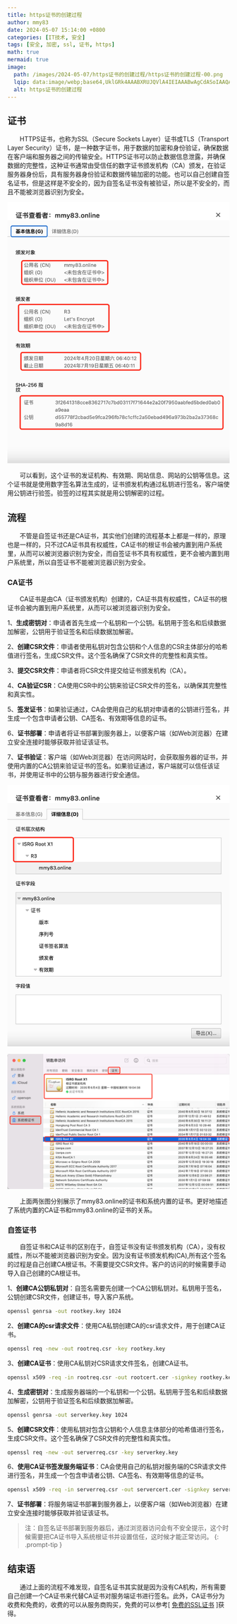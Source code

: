 ```yaml
---
title: https证书的创建过程
author: mmy83
date: 2024-05-07 15:14:00 +0800
categories: [IT技术, 安全]
tags: [安全, 加密, ssl, 证书, https]
math: true
mermaid: true
image:
  path: /images/2024-05-07/https证书的创建过程/https证书的创建过程-00.png
  lqip: data:image/webp;base64,UklGRk4AAABXRUJQVlA4IEIAAABwAgCdASoIAAQAAUAmJQBOiOAP1AywAFh44HYAAP7XN2EGsjoTB/07TMbjMdC0vHqnPtwBJF/kJrTEBMZCYcH0gAA=
  alt: https证书的创建过程
---
```


## 证书

&emsp;&emsp;HTTPS证书，也称为SSL（Secure Sockets Layer）证书或TLS（Transport Layer Security）证书，是一种数字证书，用于数据的加密和身份验证，确保数据在客户端和服务器之间的传输安全。HTTPS证书可以防止数据信息泄露，并确保数据的完整性，这种证书通常由受信任的数字证书颁发机构（CA）颁发，在验证服务器身份后，具有服务器身份验证和数据传输加密的功能。也可以自己创建自签名证书，但是这样是不安全的，因为自签名证书没有被验证，所以是不安全的，而且不能被浏览器识别为安全。

![mmy83.online证书-01](/images/2024-05-07/https证书的创建过程/https证书的创建过程-01.png)

&emsp;&emsp;可以看到，这个证书的发证机构、有效期、网站信息、网站的公钥等信息。这个证书就是使用数字签名算法生成的，证书颁发机构通过私钥进行签名，客户端使用公钥进行验签。验签的过程其实就是用公钥解密的过程。

## 流程

&emsp;&emsp;不管是自签证书还是CA证书，其实他们创建的流程基本上都是一样的，原理也是一样的，只不过CA证书具有权威性，CA证书的根证书会被内置到用户系统里，从而可以被浏览器识别为安全，而自签证书不具有权威性，更不会被内置到用户系统里，所以自签证书不能被浏览器识别为安全。

### CA证书

&emsp;&emsp;CA证书是由CA（证书颁发机构）创建的，CA证书具有权威性，CA证书的根证书会被内置到用户系统里，从而可以被浏览器识别为安全。

1、__生成密钥对__：申请者首先生成一个私钥和一个公钥。私钥用于签名和后续数据加解密，公钥用于验证签名和后续数据加解密。

2、__创建CSR文件__：申请者使用私钥对包含公钥和个人信息的CSR主体部分的哈希值进行签名，生成CSR文件。这个签名确保了CSR文件的完整性和真实性。

3、__提交CSR文件__：申请者将CSR文件提交给证书颁发机构（CA）。

4、__CA验证CSR__：CA使用CSR中的公钥来验证CSR文件的签名，以确保其完整性和真实性。

5、__签发证书__：如果验证通过，CA会使用自己的私钥对申请者的公钥进行签名，并生成一个包含申请者公钥、CA签名、有效期等信息的证书。

6、__证书部署__：申请者将证书部署到服务器上，以便客户端（如Web浏览器）在建立安全连接时能够获取并验证该证书。

7、__证书验证__：客户端（如Web浏览器）在访问网站时，会获取服务器的证书，并使用内置的CA公钥来验证证书的签名。如果验证通过，客户端就可以信任该证书，并使用证书中的公钥与服务器进行安全通信。

![mmy83.online证书-02](/images/2024-05-07/https证书的创建过程/https证书的创建过程-02.png)

![系统内置证书](/images/2024-05-07/https证书的创建过程/https证书的创建过程-03.png)

&emsp;&emsp;上面两张图分别展示了mmy83.online的证书和系统内置的证书。更好地描述了系统内置的CA证书和mmy83.online的证书的关系。

### 自签证书

&emsp;&emsp;自签证书和CA证书的区别在于，自签证书没有证书颁发机构（CA），没有权威性，所以不能被浏览器识别为安全。因为没有证书颁发机构(CA),所有这个签名的过程是自己创建CA根证书。不需要提交CSR文件。客户的访问的时候需要手动导入自己创建的CA根证书。

1、__创建CA公钥私钥对__：自签名需要先创建一个CA公钥私钥对。私钥用于签名，公钥创建CSR文件，创建证书，导入客户系统。

```bash
openssl genrsa -out rootkey.key 1024
```

2、__创建CA的csr请求文件__：使用CA私钥创建CA的csr请求文件，用于创建CA证书。

```bash
openssl req -new -out rootreq.csr -key rootkey.key
```

3、__创建CA证书__：使用CA私钥对CSR请求文件签名，创建CA证书。

```bash
openssl x509 -req -in rootreq.csr -out rootcert.cer -signkey rootkey.key -CAcreateserial -days 3650
```

4、__生成密钥对__：生成服务器端的一个私钥和一个公钥。私钥用于签名和后续数据加解密，公钥用于验证签名和后续数据加解密。

```bash
openssl genrsa -out serverkey.key 1024
```

5、__创建CSR文件__：使用私钥对包含公钥和个人信息主体部分的哈希值进行签名，生成CSR文件。这个签名确保了CSR文件的完整性和真实性。

```bash
openssl req -new -out serverreq.csr -key serverkey.key
```

6、__使用CA证书签发服务端证书__：CA会使用自己的私钥对服务端的CSR请求文件进行签名，并生成一个包含申请者公钥、CA签名、有效期等信息的证书。

```bash
openssl x509 -req -in serverreq.csr -out servercert.cer -signkey serverkey.key -CA rootcert.cer -CAkey rootkey.key -CAcreateserial -days 3650
```

7、__证书部署__：将服务端证书部署到服务器上，以便客户端（如Web浏览器）在建立安全连接时能够获取并验证该证书。

> 注：自签名证书部署到服务器后，通过浏览器访问会有不安全提示，这个时候需要把CA证书导入系统根证书并设置信任，这时候才能正常访问。
{: .prompt-tip }

## 结束语

&emsp;&emsp;通过上面的流程不难发现，自签名证书其实就是因为没有CA机构，所有需要自己创建一个CA证书来代替CA证书对服务端证书进行签名。此外，CA证书分为收费和免费的，收费的可以从服务商购买，免费的可以参考[ [免费的SSL证书](/posts/免费的SSL证书/) ]获得。
